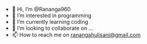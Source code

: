 - 👋 Hi, I’m @Rananga960
- 👀 I’m interested in programming
- 🌱 I’m currently learning coding
- 💞️ I’m looking to collaborate on ...
- 📫 How to reach me on ranangahulisani@gmail.com

<!---
Rananga960/Rananga960 is a ✨ special ✨ repository because its `README.md` (this file) appears on your GitHub profile.
You can click the Preview link to take a look at your changes.
--->
